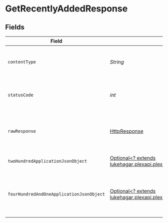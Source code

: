 # GetRecentlyAddedResponse


## Fields

| Field                                                                                                                                                                 | Type                                                                                                                                                                  | Required                                                                                                                                                              | Description                                                                                                                                                           |
| --------------------------------------------------------------------------------------------------------------------------------------------------------------------- | --------------------------------------------------------------------------------------------------------------------------------------------------------------------- | --------------------------------------------------------------------------------------------------------------------------------------------------------------------- | --------------------------------------------------------------------------------------------------------------------------------------------------------------------- |
| `contentType`                                                                                                                                                         | *String*                                                                                                                                                              | :heavy_check_mark:                                                                                                                                                    | HTTP response content type for this operation                                                                                                                         |
| `statusCode`                                                                                                                                                          | *int*                                                                                                                                                                 | :heavy_check_mark:                                                                                                                                                    | HTTP response status code for this operation                                                                                                                          |
| `rawResponse`                                                                                                                                                         | [HttpResponse<InputStream>](https://docs.oracle.com/en/java/javase/11/docs/api/java.net.http/java/net/http/HttpResponse.html)                                         | :heavy_check_mark:                                                                                                                                                    | Raw HTTP response; suitable for custom response parsing                                                                                                               |
| `twoHundredApplicationJsonObject`                                                                                                                                     | [Optional<? extends lukehagar.plexapi.plexapi.models.operations.GetRecentlyAddedResponseBody>](../../models/operations/GetRecentlyAddedResponseBody.md)               | :heavy_minus_sign:                                                                                                                                                    | The recently added content                                                                                                                                            |
| `fourHundredAndOneApplicationJsonObject`                                                                                                                              | [Optional<? extends lukehagar.plexapi.plexapi.models.operations.GetRecentlyAddedLibraryResponseBody>](../../models/operations/GetRecentlyAddedLibraryResponseBody.md) | :heavy_minus_sign:                                                                                                                                                    | Unauthorized - Returned if the X-Plex-Token is missing from the header or query.                                                                                      |